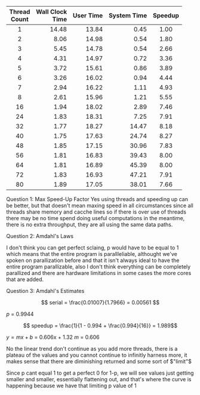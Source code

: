 |Thread<br>Count|Wall Clock<br>Time|User Time|System Time|Speedup|
|:--:|--:|--:|--:|:--:|
|1|14.48|13.84| 0.45|1.00|
|2| 8.06|14.98| 0.54| 1.80|
|3| 5.45|14.78| 0.54| 2.66|
|4| 4.31|14.97| 0.72| 3.36|
|5| 3.72|15.61| 0.86| 3.89|
|6| 3.26|16.02| 0.94| 4.44|
|7| 2.94|16.22| 1.11| 4.93|
|8| 2.61|15.96| 1.21| 5.55|
|16| 1.94|18.02| 2.89| 7.46|
|24| 1.83|18.31| 7.25| 7.91|
|32| 1.77|18.27|14.47| 8.18|
|40| 1.75|17.63|24.74| 8.27|
|48| 1.85|17.15|30.96| 7.83|
|56| 1.81|16.83|39.43| 8.00|
|64| 1.81|16.89|45.39| 8.00|
|72| 1.83|16.93|47.21| 7.91|
|80| 1.89|17.05|38.01| 7.66|

Question 1: Max Speed-Up Factor
Yes using threads and speeding up can be better, but that doesn't mean
maxing speed in all circumstances since all threads share memory and cacche lines
so if there is over use of threads there may be no time spend doing useful computations 
in the meantime, there is no extra throughput, they are all using the
same data paths.

Question 2: Amdahl's Laws

I don't think you can get perfect sclaing, p would have to be equal to 1
which means that the entire program is parallleliable, althought we've
spoken on parallization before and that it isn't always ideal to have
the entire program parallizable, also I don't think everything can be
completely parallized and there are hardware limitations in some cases
the more cores that are added.

Question 3: Amdahl's Estimates

$$ serial = \frac{0.01007}{1.7966} = 0.00561 $$

$p$ = 0.9944

$$ speedup = \frac{1}{1 - 0.994 + \frac{0.994}{16}} = 1.989$$

$y=mx+b$ = 0.606x + 1.32
$m$ = 0.606

No the linear trend don't continue as you add more threads, there
is a plateau of the values and you cannot continue to infinitly harness
more, it makes sense that there are diminishing returned and some
sort of $"limit"$

Since p cant equal 1 to get a perfect 0 for 1-p, we will see values just
getting smaller and smaller, essentially flattening out, and that's where
the curve is happening because we have that limiting p value of 1
